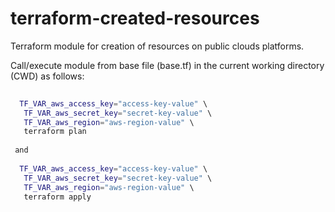 # terraform-created-resources

Terraform module for creation of resources on public clouds platforms.

                                                                                 
Call/execute module from base file (base.tf) in the current working directory (CWD) as follows:                                  
```bash
                                                                                   
  TF_VAR_aws_access_key="access-key-value" \                                         
   TF_VAR_aws_secret_key="secret-key-value" \                                        
   TF_VAR_aws_region="aws-region-value" \                                            
   terraform plan                                                                    
                                                                                    
 and                                                                                 
                                                                                    
  TF_VAR_aws_access_key="access-key-value" \                                         
   TF_VAR_aws_secret_key="secret-key-value" \                                        
   TF_VAR_aws_region="aws-region-value" \                                            
   terraform apply                                                                   
```
